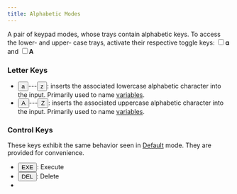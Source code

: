 ```yaml
---
title: Alphabetic Modes
---
```


A pair of keypad modes, whose trays contain alphabetic keys. To access the lower- and upper- case trays, activate their respective toggle keys: <label class="toggle normal"><input type="checkbox"/><span>𝛂</span></label> and <label class="toggle normal"><input type="checkbox"/><span>𝚨</span></label>

### Letter Keys

- <button class="normal alpha"><span class="primary"><span>a</span></span></button>---<button class="normal alpha"><span class="primary"><span>z</span></span></button>: inserts the associated lowercase alphabetic character into the input. Primarily used to name [variables](/graphca/functions/variables).
- <button class="normal alpha"><span class="primary"><span>A</span></span></button>---<button class="normal alpha"><span class="primary"><span>Z</span></span></button>: inserts the associated uppercase alphabetic character into the input. Primarily used to name [variables](/graphca/functions/variables).

### Control Keys

These keys exhibit the same behavior seen in [Default](/graphca/keypad/default) mode. They are provided for convenience.

- <button class="normal alpha"><span class="primary"><span>EXE</span></span></button>: Execute
- <button class="normal alpha"><span class="primary"><span>DEL</span></span></button>: Delete
- 
